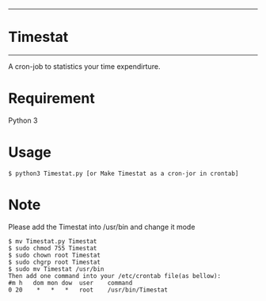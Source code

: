 ------------
# Timestat #
------------
A cron-job to statistics your time expendirture.

# Requirement #
Python 3

# Usage #
    $ python3 Timestat.py [or Make Timestat as a cron-jor in crontab]


# Note #
Please add the Timestat into /usr/bin  and change it mode

    $ mv Timestat.py Timestat
    $ sudo chmod 755 Timestat
    $ sudo chown root Timestat
    $ sudo chgrp root Timestat
    $ sudo mv Timestat /usr/bin
    Then add one command into your /etc/crontab file(as bellow):
    #m h   dom mon dow  user	command 
    0 20	*	* 	*	root	/usr/bin/Timestat  
